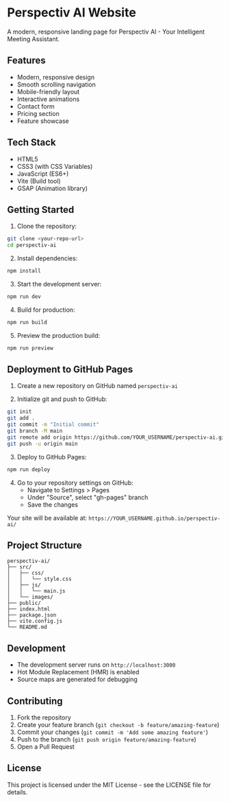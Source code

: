 # Perspectiv AI Website

A modern, responsive landing page for Perspectiv AI - Your Intelligent Meeting Assistant.

## Features

- Modern, responsive design
- Smooth scrolling navigation
- Mobile-friendly layout
- Interactive animations
- Contact form
- Pricing section
- Feature showcase

## Tech Stack

- HTML5
- CSS3 (with CSS Variables)
- JavaScript (ES6+)
- Vite (Build tool)
- GSAP (Animation library)

## Getting Started

1. Clone the repository:
```bash
git clone <your-repo-url>
cd perspectiv-ai
```

2. Install dependencies:
```bash
npm install
```

3. Start the development server:
```bash
npm run dev
```

4. Build for production:
```bash
npm run build
```

5. Preview the production build:
```bash
npm run preview
```

## Deployment to GitHub Pages

1. Create a new repository on GitHub named `perspectiv-ai`

2. Initialize git and push to GitHub:
```bash
git init
git add .
git commit -m "Initial commit"
git branch -M main
git remote add origin https://github.com/YOUR_USERNAME/perspectiv-ai.git
git push -u origin main
```

3. Deploy to GitHub Pages:
```bash
npm run deploy
```

4. Go to your repository settings on GitHub:
   - Navigate to Settings > Pages
   - Under "Source", select "gh-pages" branch
   - Save the changes

Your site will be available at: `https://YOUR_USERNAME.github.io/perspectiv-ai/`

## Project Structure

```
perspectiv-ai/
├── src/
│   ├── css/
│   │   └── style.css
│   ├── js/
│   │   └── main.js
│   └── images/
├── public/
├── index.html
├── package.json
├── vite.config.js
└── README.md
```

## Development

- The development server runs on `http://localhost:3000`
- Hot Module Replacement (HMR) is enabled
- Source maps are generated for debugging

## Contributing

1. Fork the repository
2. Create your feature branch (`git checkout -b feature/amazing-feature`)
3. Commit your changes (`git commit -m 'Add some amazing feature'`)
4. Push to the branch (`git push origin feature/amazing-feature`)
5. Open a Pull Request

## License

This project is licensed under the MIT License - see the LICENSE file for details. 